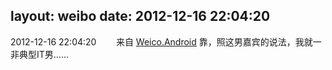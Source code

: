 layout: weibo
date: 2012-12-16 22:04:20
---
2012-12-16 22:04:20  &nbsp;&nbsp;&nbsp;&nbsp;&nbsp;&nbsp; 来自 <a href="http://app.weibo.com/t/feed/l4RWD" rel="nofollow">Weico.Android</a>
靠，照这男嘉宾的说法，我就一非典型IT男…… ​​​
